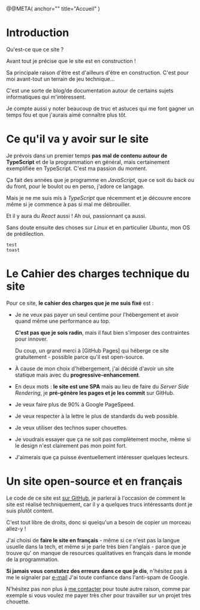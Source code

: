 @@META(
  anchor=""
  title="Accueil"
)

Introduction
============

Qu'est-ce que ce site ?

Avant tout je précise que le site est en construction !

Sa principale raison d'être est d'ailleurs d'être en construction.
C'est pour moi avant-tout un terrain de jeu technique...


C'est une sorte de blog/de documentation autour de certains
sujets informatiques qui m'intéressent.


Je compte aussi y noter beaucoup de truc et astuces qui me font gagner
un temps fou et que j'aurais aimé connaître plus tôt.


Ce qu'il va y avoir sur le site
===============================

Je prévois dans un premier temps
**pas mal de contenu autour de TypeScript**
et de la programmation en général, mais certainement
exemplifiée en TypeScript. C'est ma passion du moment.

Ça fait des années que je programme en *JavaScript*, que ce soit
du back ou du front, pour le boulot ou en perso, j'adore ce langage.

Mais je ne me suis mis à *TypeScript* que récemment et je découvre encore
même si je commence à pas si mal me débrouiller.

Et il y aura du *React* aussi ! Ah oui, passionnant ça aussi.

Sans doute ensuite des choses sur *Linux* et en particulier *Ubuntu*, mon
OS de prédilection.

```
test
toast
```

Le Cahier des charges technique du site
=======================================

Pour ce site,
**le cahier des charges que je me suis fixé** est :

- Je ne veux pas payer un seul centime pour l'hébergement
  et avoir quand même une performance au top.

  **C'est pas que je sois radin**, mais il faut bien s'imposer des contraintes pour innover.

  Du coup, un grand merci à
  [GitHub Pages] qui héberge ce site gratuitement - possible
  parce qu'il est open-source.

- À cause de mon choix d'hébergement, j'ai décidé d'avoir
  un site statique mais avec du **progressive-enhancement**.

- En deux mots : **le site est une SPA**
  mais au lieu de faire du *Server Side Rendering*,
  je **pré-génère les pages et je les commit** sur GitHub.

- Je veux faire plus de 90% à Google PageSpeed.

- Je veux respecter à la lettre le plus de standards du web
  possible.

- Je veux utiliser des technos super chouettes.

- Je voudrais essayer que ça ne soit pas complètement moche,
  même si le design n'est clairement pas mon point fort.

- J'aimerais que ça puisse éventuellement intéresser quelques lecteurs.

Un site open-source et en français
==================================

Le code de ce site est
[sur GitHub](https://github.com/djfm/djfm.github.io),
je parlerai à l'occasion de comment le site
est réalisé techniquement, car il y a quelques trucs
intéressants dont je suis plutôt content.

C'est tout libre de droits, donc si quelqu'un a besoin
de copier un morceau allez-y !

J'ai choisi de **faire le site en français** - même si ce n'est pas la langue usuelle dans la tech, et même si je parle très bien l'anglais - parce que je trouve qu' on manque de resources
qualitatives en français dans le monde de la programmation.

**Si jamais vous constatez des erreurs dans ce que je dis**,
n'hésitez pas à me le signaler par
[e-mail](mailto:fm.de.jouvencel@gmail.com)
J'ai toute confiance dans l'anti-spam de Google.

N'hésitez pas non plus à
[me contacter](mailto:fm.de.jouvencel@gmail.com)
pour toute autre raison, comme par exemple si vous voulez
me payer très cher pour travailler sur un projet très chouette.
